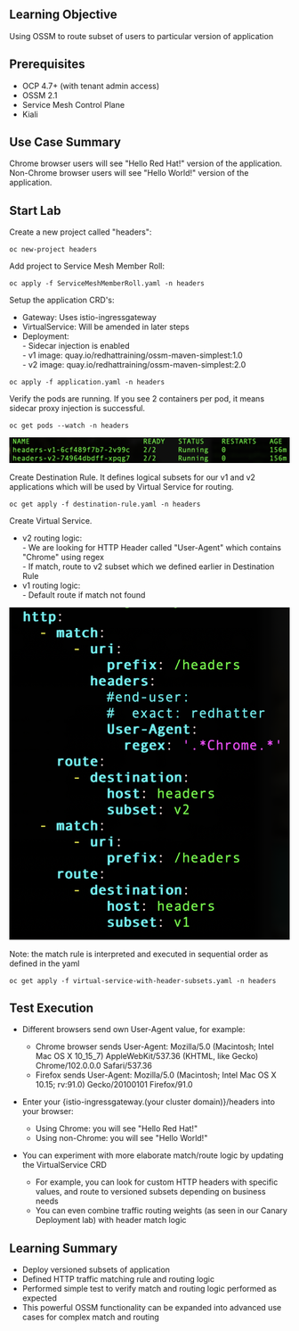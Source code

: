 ## Learning Objective
Using OSSM to route subset of users to particular version of application

## Prerequisites

- OCP 4.7+ (with tenant admin access)
- OSSM 2.1
- Service Mesh Control Plane
- Kiali

## Use Case Summary

Chrome browser users will see "Hello Red Hat!" version of the application.
Non-Chrome browser users will see "Hello World!" version of the application.

## Start Lab

<p dir="auto">Create a new project called "headers":</p>
<div class="snippet-clipboard-content notranslate position-relative overflow-auto" data-snippet-clipboard-copy-content="oc new-project headers"><pre class="notranslate"><code>oc new-project headers
</code></pre></div>

<p dir="auto">Add project to Service Mesh Member Roll:</p>
<div class="snippet-clipboard-content notranslate position-relative overflow-auto" data-snippet-clipboard-copy-content="oc apply -f ServiceMeshMemberRoll.yaml -n headers"><pre class="notranslate"><code>oc apply -f ServiceMeshMemberRoll.yaml -n headers
</code></pre></div>

<p dir="auto">Setup the application CRD's:</p>
<UL>
<LI>Gateway: Uses istio-ingressgateway
<LI>VirtualService: Will be amended in later steps
<LI>Deployment:<br>
  - Sidecar injection is enabled<br>
  - v1 image: quay.io/redhattraining/ossm-maven-simplest:1.0<br>
  - v2 image: quay.io/redhattraining/ossm-maven-simplest:2.0<br>
</UL>
<div class="snippet-clipboard-content notranslate position-relative overflow-auto" data-snippet-clipboard-copy-content="oc apply -f application.yaml -n headers"><pre class="notranslate"><code>oc apply -f application.yaml -n headers
</code></pre></div>

<p dir="auto">Verify the pods are running.  If you see 2 containers per pod, it means sidecar proxy injection is successful.</p>
<div class="snippet-clipboard-content notranslate position-relative overflow-auto" data-snippet-clipboard-copy-content="oc get pods --watch -n headers"><pre class="notranslate"><code>oc get pods --watch -n headers
</code></pre></div>

![](headers-pods.png)

<p dir="auto">Create Destination Rule.  It defines logical subsets for our v1 and v2 applications which will be used by Virtual Service for routing.</p>
<div class="snippet-clipboard-content notranslate position-relative overflow-auto" data-snippet-clipboard-copy-content="oc apply -f destination-rule.yaml -n headers"><pre class="notranslate"><code>oc get apply -f destination-rule.yaml -n headers
</code></pre></div>

<p dir="auto">Create Virtual Service.</p>
<UL>
<LI>v2 routing logic:<br>
  - We are looking for HTTP Header called "User-Agent" which contains "Chrome" using regex<br>
  - If match, route to v2 subset which we defined earlier in Destination Rule
<LI>v1 routing logic:<br>
  - Default route if match not found
</UL>

![](http-match.png)

<p dir="auto">Note: the match rule is interpreted and executed in sequential order as defined in the yaml</p>
<div class="snippet-clipboard-content notranslate position-relative overflow-auto" data-snippet-clipboard-copy-content="oc apply -f virtual-service-with-header-subsets.yaml -n headers"><pre class="notranslate"><code>oc get apply -f virtual-service-with-header-subsets.yaml -n headers
</code></pre></div>

## Test Execution

- Different browsers send own User-Agent value, for example: 
  - Chrome browser sends User-Agent: Mozilla/5.0 (Macintosh; Intel Mac OS X 10_15_7) AppleWebKit/537.36 (KHTML, like Gecko) Chrome/102.0.0.0 Safari/537.36
  - Firefox sends User-Agent: Mozilla/5.0 (Macintosh; Intel Mac OS X 10.15; rv:91.0) Gecko/20100101 Firefox/91.0
  
- Enter your {istio-ingressgateway.(your cluster domain)}/headers into your browser:
  - Using Chrome: you will see "Hello Red Hat!"
  - Using non-Chrome: you will see "Hello World!"
  
- You can experiment with more elaborate match/route logic by updating the VirtualService CRD
  - For example, you can look for custom HTTP headers with specific values, and route to versioned subsets depending on business needs
  - You can even combine traffic routing weights (as seen in our Canary Deployment lab) with header match logic
  
## Learning Summary

- Deploy versioned subsets of application
- Defined HTTP traffic matching rule and routing logic
- Performed simple test to verify match and routing logic performed as expected
- This powerful OSSM functionality can be expanded into advanced use cases for complex match and routing
  

